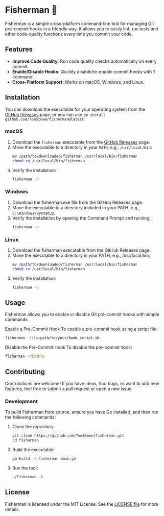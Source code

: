 # Fisherman 🎣
Fisherman is a simple cross-platform command-line tool for managing Git pre-commit hooks in a friendly way. It allows you to easily lint, run tests and other code-quality functions every time you commit your code.

## Features
- **Improve Code Quality**: Run code quality checks automatically on every commit.
- **Enable/Disable Hooks**: Quickly disable/re-enable commit hooks with 1 command.
- **Cross-Platform Support**: Works on macOS, Windows, and Linux.

## Installation
You can download the executable for your operating system from the [GitHub Releases](https://github.com/TomStowe/fisherman/releases) page, or you can use `go install github.com/TomStowe/fisherman@latest`

### macOS
1. Download the `fisherman` executable from the [GitHub Releases](https://github.com/yourusername/fisherman/releases) page.
2. Move the executable to a directory in your `PATH`, e.g., `/usr/local/bin`:
   ```bash
   mv /path/to/downloaded/fisherman /usr/local/bin/fisherman
   chmod +x /usr/local/bin/fisherman
   ```
3. Verify the installation:
    ```bash
    fisherman -h
    ```

### Windows
1. Download the fisherman.exe file from the GitHub Releases page.
2. Move the executable to a directory included in your PATH, e.g., `C:\Windows\System32`.
3. Verify the installation by opening the Command Prompt and running:
    ```cmd
    fisherman -h
    ```
### Linux
1. Download the fisherman executable from the GitHub Releases page.
2. Move the executable to a directory in your PATH, e.g., /usr/local/bin:
    ```bash
    mv /path/to/downloaded/fisherman /usr/local/bin/fisherman
    chmod +x /usr/local/bin/fisherman
    ```
3. Verify the installation:
    ```bash
    fisherman -h
    ```

## Usage

Fisherman allows you to enable or disable Git pre-commit hooks with simple commands.

Enable a Pre-Commit Hook
To enable a pre-commit hook using a script file:

```bash
fisherman -file=path/to/your/hook_script.sh
```

Disable the Pre-Commit Hook
To disable the pre-commit hook:

```bash
fisherman -disable
```

## Contributing

Contributions are welcome! If you have ideas, find bugs, or want to add new features, feel free to submit a pull request or open a new issue.

### Development

To build Fisherman from source, ensure you have Go installed, and then run the following commands:

1. Clone the repository:
    ```bash
    git clone https://github.com/TomStowe/fisherman.git
    cd fisherman
    ```
2. Build the executable:
    ```bash
    go build -o fisherman main.go
    ```
3. Run the tool:
    ```bash
    ./fisherman -h
    ```

## License

Fisherman is licensed under the MIT License. See the [LICENSE file](LICENSE.md) for more details.